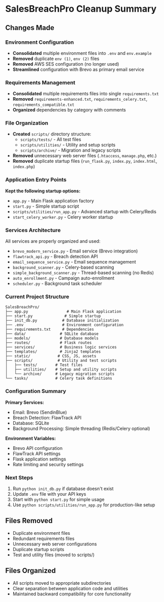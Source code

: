 # SalesBreachPro Cleanup Summary

## Changes Made

### Environment Configuration
- **Consolidated** multiple environment files into `.env` and `env.example`
- **Removed** duplicate `env (1)`, `env (2)` files
- **Removed** AWS SES configuration (no longer used)
- **Streamlined** configuration with Brevo as primary email service

### Requirements Management
- **Consolidated** multiple requirements files into single `requirements.txt`
- **Removed** `requirements-enhanced.txt`, `requirements_celery.txt`, `requirements_compatible.txt`
- **Organized** dependencies by category with comments

### File Organization
- **Created** `scripts/` directory structure:
  - `scripts/tests/` - All test files
  - `scripts/utilities/` - Utility and setup scripts
  - `scripts/archive/` - Migration and legacy scripts
- **Removed** unnecessary web server files (`.htaccess`, `manage.php`, etc.)
- **Removed** duplicate startup files (`run_flask.py`, `index.py`, `index.html`, `index.php`)

### Application Entry Points
**Kept the following startup options:**
- `app.py` - Main Flask application factory
- `start.py` - Simple startup script
- `scripts/utilities/run_app.py` - Advanced startup with Celery/Redis
- `start_celery_worker.py` - Celery worker startup

### Services Architecture
All services are properly organized and used:
- `brevo_modern_service.py` - Email service (Brevo integration)
- `flawtrack_api.py` - Breach detection API
- `email_sequence_service.py` - Email sequence management
- `background_scanner.py` - Celery-based scanning
- `simple_background_scanner.py` - Thread-based scanning (no Redis)
- `auto_enrollment.py` - Campaign auto-enrollment
- `scheduler.py` - Background task scheduler

### Current Project Structure
```
SalesBreachPro/
├── app.py                 # Main Flask application
├── start.py              # Simple startup
├── init_db.py           # Database initialization
├── .env                 # Environment configuration
├── requirements.txt     # Dependencies
├── data/               # SQLite database
├── models/             # Database models
├── routes/             # Flask routes
├── services/           # Business logic services
├── templates/          # Jinja2 templates
├── static/            # CSS, JS, assets
├── scripts/           # Utility and test scripts
│   ├── tests/        # Test files
│   ├── utilities/    # Setup and utility scripts
│   └── archive/      # Legacy migration scripts
└── tasks/            # Celery task definitions

```

### Configuration Summary
**Primary Services:**
- Email: Brevo (SendinBlue)
- Breach Detection: FlawTrack API
- Database: SQLite
- Background Processing: Simple threading (Redis/Celery optional)

**Environment Variables:**
- Brevo API configuration
- FlawTrack API settings
- Flask application settings
- Rate limiting and security settings

### Next Steps
1. Run `python init_db.py` if database doesn't exist
2. Update `.env` file with your API keys
3. Start with `python start.py` for simple usage
4. Use `python scripts/utilities/run_app.py` for production-like setup

## Files Removed
- Duplicate environment files
- Redundant requirements files
- Unnecessary web server configurations
- Duplicate startup scripts
- Test and utility files (moved to scripts/)

## Files Organized
- All scripts moved to appropriate subdirectories
- Clear separation between application code and utilities
- Maintained backward compatibility for core functionality
